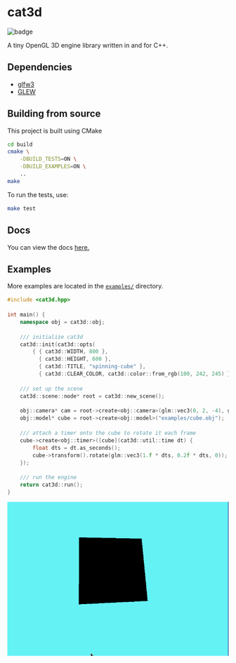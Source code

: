 # cat3d

![badge](https://github.com/sarahkittyy/cat3d/workflows/build/badge.svg)

A tiny OpenGL 3D engine library written in and for C++.

## Dependencies

- [glfw3](https://www.glfw.org/)
- [GLEW](http://glew.sourceforge.net/)

## Building from source

This project is built using CMake

```bash
cd build
cmake \
    -DBUILD_TESTS=ON \
    -DBUILD_EXAMPLES=ON \
    ..
make
```

To run the tests, use:

```bash
make test
```

## Docs

You can view the docs [here.](https://sarahkittyy.github.io/cat3d)

## Examples

More examples are located in the [`examples/`](examples/) directory.

```cpp
#include <cat3d.hpp>

int main() {
	namespace obj = cat3d::obj;

    /// initialize cat3d
	cat3d::init(cat3d::opts(
		{ { cat3d::WIDTH, 800 },
		  { cat3d::HEIGHT, 600 },
		  { cat3d::TITLE, "spinning-cube" },
		  { cat3d::CLEAR_COLOR, cat3d::color::from_rgb(100, 242, 245) } }));

    /// set up the scene
	cat3d::scene::node* root = cat3d::new_scene();

	obj::camera* cam = root->create<obj::camera>(glm::vec3(0, 2, -4), glm::vec3(0, 0, 0), 75.f);
	obj::model* cube = root->create<obj::model>("examples/cube.obj");

    /// attach a timer onto the cube to rotate it each frame
	cube->create<obj::timer>([cube](cat3d::util::time dt) {
		float dts = dt.as_seconds();
		cube->transform().rotate(glm::vec3(1.f * dts, 0.2f * dts, 0));
	});

    /// run the engine
	return cat3d::run();
}
```

![Gif of above example](https://raw.githubusercontent.com/sarahkittyy/cat3d/master/examples/spinning-cube.gif)
